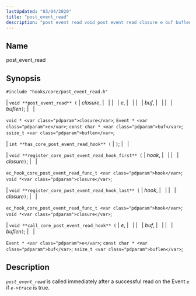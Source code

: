 ```yaml
---
lastUpdated: "03/04/2020"
title: "post_event_read"
description: "post event read void post event read closure e buf buflen void closure Event e const char buf ssize t buflen int has core post event read hook void register core post event read hook first hook closure ec hook core post event read func t hook void closure void..."
---
```


<a name="hooks.core.post_event_read"></a> 
## Name

post_event_read

## Synopsis

`#include "hooks/core/post_event_read.h"`

| `void **post_event_read** (` | <var class="pdparam">closure</var>, |   |
|   | <var class="pdparam">e</var>, |   |
|   | <var class="pdparam">buf</var>, |   |
|   | <var class="pdparam">buflen</var>`)`; |   |

`void * <var class="pdparam">closure</var>`;
`Event * <var class="pdparam">e</var>`;
`const char * <var class="pdparam">buf</var>`;
`ssize_t <var class="pdparam">buflen</var>`;

| `int **has_core_post_event_read_hook** (` | `)`; |   |

| `void **register_core_post_event_read_hook_first** (` | <var class="pdparam">hook</var>, |   |
|   | <var class="pdparam">closure</var>`)`; |   |

`ec_hook_core_post_event_read_func_t <var class="pdparam">hook</var>`;
`void *<var class="pdparam">closure</var>`;

| `void **register_core_post_event_read_hook_last** (` | <var class="pdparam">hook</var>, |   |
|   | <var class="pdparam">closure</var>`)`; |   |

`ec_hook_core_post_event_read_func_t <var class="pdparam">hook</var>`;
`void *<var class="pdparam">closure</var>`;

| `void **call_core_post_event_read_hook** (` | <var class="pdparam">e</var>, |   |
|   | <var class="pdparam">buf</var>, |   |
|   | <var class="pdparam">buflen</var>`)`; |   |

`Event * <var class="pdparam">e</var>`;
`const char * <var class="pdparam">buf</var>`;
`ssize_t <var class="pdparam">buflen</var>`;<a name="idp42093504"></a> 
## Description

*`post_event_read`* is called immediately after a successful read on the Event *`e`* if *`e->trace`* is true.